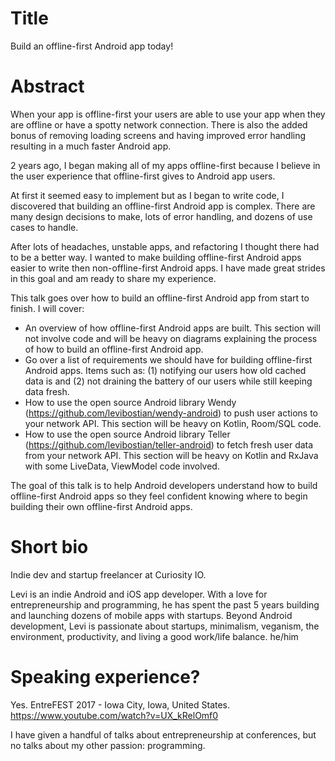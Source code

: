 # Title

Build an offline-first Android app today!

# Abstract

When your app is offline-first your users are able to use your app when they are offline or have a spotty network connection. There is also the added bonus of removing loading screens and having improved error handling resulting in a much faster Android app.

2 years ago, I began making all of my apps offline-first because I believe in the user experience that offline-first gives to Android app users.

At first it seemed easy to implement but as I began to write code, I discovered that building an offline-first Android app is complex. There are many design decisions to make, lots of error handling, and dozens of use cases to handle.

After lots of headaches, unstable apps, and refactoring I thought there had to be a better way. I wanted to make building offline-first Android apps easier to write then non-offline-first Android apps. I have made great strides in this goal and am ready to share my experience.

This talk goes over how to build an offline-first Android app from start to finish. I will cover:

* An overview of how offline-first Android apps are built. This section will not involve code and will be heavy on diagrams explaining the process of how to build an offline-first Android app.
* Go over a list of requirements we should have for building offline-first Android apps. Items such as: (1) notifying our users how old cached data is and (2) not draining the battery of our users while still keeping data fresh.
* How to use the open source Android library Wendy (https://github.com/levibostian/wendy-android) to push user actions to your network API. This section will be heavy on Kotlin, Room/SQL code.
* How to use the open source Android library Teller (https://github.com/levibostian/teller-android) to fetch fresh user data from your network API. This section will be heavy on Kotlin and RxJava with some LiveData, ViewModel code involved.

The goal of this talk is to help Android developers understand how to build offline-first Android apps so they feel confident knowing where to begin building their own offline-first Android apps.

# Short bio

Indie dev and startup freelancer at Curiosity IO.

Levi is an indie Android and iOS app developer. With a love for entrepreneurship and programming, he has spent the past 5 years building and launching dozens of mobile apps with startups. Beyond Android development, Levi is passionate about startups, minimalism, veganism, the environment, productivity, and living a good work/life balance. he/him

# Speaking experience?

Yes. EntreFEST 2017 - Iowa City, Iowa, United States. https://www.youtube.com/watch?v=UX_kRelOmf0

I have given a handful of talks about entrepreneurship at conferences, but no talks about my other passion: programming.
